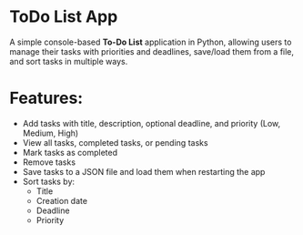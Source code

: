 # ToDo List App

A simple console-based **To-Do List** application in Python, allowing users to manage their tasks with priorities and deadlines, save/load them from a file, and sort tasks in multiple ways.

# Features:
- Add tasks with title, description, optional deadline, and priority (Low, Medium, High)
- View all tasks, completed tasks, or pending tasks
- Mark tasks as completed
- Remove tasks
- Save tasks to a JSON file and load them when restarting the app
- Sort tasks by:
  - Title
  - Creation date
  - Deadline
  - Priority
